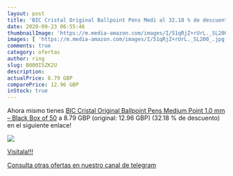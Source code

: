 ```yaml
---
layout: post
title: 'BIC Cristal Original Ballpoint Pens Medi al 32.18 % de descuento'
date: 2020-09-23 06:55:46
thumbnailImage: 'https://m.media-amazon.com/images/I/51qRjZ+rUrL._SL200_.jpg'
images: [ 'https://m.media-amazon.com/images/I/51qRjZ+rUrL._SL200_.jpg' ]
comments: true
category: ofertas
author: ring
slug: B000I5ZK2U
description:
actualPrice: 8.79 GBP
comparePrice: 12.96 GBP
inStock: true
---
```


Ahora mismo tienes [BIC Cristal Original Ballpoint Pens Medium Point  1.0 mm  – Black  Box of 50](https://www.amazon.com/dp/B000I5ZK2U/?tag=redken08-20) a 8.79 GBP (original: 12.96 GBP) (32.18 %  de descuento) en el siguiente enlace!

[![](https://m.media-amazon.com/images/I/51qRjZ+rUrL._SL200_.jpg)](https://www.amazon.com/dp/B000I5ZK2U/?tag=redken08-20)

[Visítala!!!](https://www.amazon.com/dp/B000I5ZK2U/?tag=redken08-20)

[Consulta otras ofertas en nuestro canal de telegram](https://t.me/s/ofertas25)
